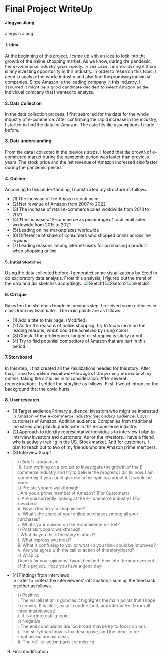 # Final Project WriteUp
#### Jingyan Jiang

Jingyan Jiang

#### 1. Idea
At the beginning of this project, I came up with an idea to look into the growth of the online shopping market. As we know, during the pandemic, the e-commerce industry grew rapidly. In this case, I am wondering if there is any investing opportunity in this industry. In order to research this topic, I need to analyze the whole industry and also find the promising individual companies. Since Amazon is the leading company in this industry, I assumed it might be a good candidate decided to select Amazon as the individual company that I wanted to analyze.  

#### 2. Data Collection
In the data collection process, I first searched for the data for the whole industry of e-commerce. After confirming the rapid increase in the industry, I started to find the data for Amazon. The data fits the assumptions I made before.  

#### 3. Data understanding
From the data I collected in the previous steps, I found that the growth of e-commerce market during the pandemic period was faster than previous years. The stock price and the net revenue of Amazon increased also faster during the pandemic period.   

#### 4. Outline
According to this understanding, I constructed my structure as follows.  
- (1) The increase of the Amazon stock price  
- (2) Net revenue of Amazon from 2007 to 2022  
- (3) The increase of retail e-commerce sales worldwide from 2014 to 2021  
- (4) The increase of E-commerce as percentage of total retail sales worldwide from 2015 to 2021  
- (5) Leading online marketplaces worldwide  
- (6) Difference of share of consumers who shopped online across the regions  
- (7) Leading reasons among internet users for purchasing a product when shopping online   

#### 5. Initial Sketches
Using the data collected before, I generated some visualizations by Excel to do exploratory data analysis. From this analysis, I figured out the trend of the data and did sketches accordingly.
![Sketch1](https://github.com/jingyanjiang/Jiang-portfolio-TSD-course/raw/main/Final_Project/Sketch1.jpg)
![Sketch2](https://github.com/jingyanjiang/Jiang-portfolio-TSD-course/raw/main/Final_Project/Skech2.jpg)
![Sketch3](https://github.com/jingyanjiang/Jiang-portfolio-TSD-course/raw/main/Final_Project/Sketch3.jpg)

#### 6. Critique
Based on the sketches I made in previous step, I received some critiques in class from my teammates. The main points are as follows.   
- (1)	Add a title to this page. (Modified)  
- (2)	As for the reasons of online shopping, try to focus more on the leading reasons, which could be achieved by using colors.  
- (3)	Check if the preference changed on shopping is sticky or not.  
- (4)	Try to find potential competitors of Amazon that are hurt in this period.  
 
#### 7.Storyboard
In this step, I first created all the visulizations needed for this story. After that, I tried to create a visual walk-through of the primary elements of my outline, taking the critiques in to consideration. After several reconstructions, I settled the storyline as follows. First, I would introduce the background that the covid hurts

#### 8. User research
- (1)	Target audience
      Primary audience: Investors who might be interested in Amazon or the e-commerce industry.
      Secondary audience: Loyal customers of Amazon.
      Addition audience: Companies from traditional industries who plan to participate in the e-commerce industry.
- (2)	Approach to identify representative individuals to interview
      I plan to interview investors and customers. As for the investors, I have a friend who is actively trading in the US. Stock market. And for customers, I plan       to reach out to two of my friends who are Amazon prime members.
- (3)	Interview Script
> a)	Brief Introduction:   
      Hi, I am working on a project to investigate the growth of the E-commerce industry and try to deliver the progress I did till now. I am wondering if you could       give me some opinions about it. It would be short.    
> b) Pre storyboard walkthrough:  
      i. Are you a prime member of Amazon? (For Customers)  
      ii. Are you currently looking at the e-commerce industry? (For Investors)  
      iii. How often do you shop online?  
      iv.	What’s the share of your online purchases among all your purchases?  
      v.	What’s your opinion on the e-commerce market?  
> c) Post storyboard walkthrough:  
      i. What do you think the story is about?  
      ii. What impress you most?  
      iii. What is confusing to you or what do you think could be improved?  
      iv. Are you agree with the call to action of this storyboard?  
> d) Wrap up:  
      Thanks for your opinions! I would embed them into the improvement of this project. Hope you have a good day!  
- (4)	Findings from interviews  
      In order to protect the interviewees’ information, I sum up the feedback together as follows.  
> a) Positive:  
      i. The visualization is good as it highlights the main points that I hope to convey. It is clear, easy to understand, and interactive. (From all three                  interviewees)  
      ii. It is an interesting topic.  
> b) Negative:    
      i.	The end conclusions are too broad, maybe try to focus on one.  
      ii.	The storyboard now is too descriptive, and the ideas to be emphasized are not clear.  
      iii.	The call-to-action parts are missing.  

9.	Final modification  


